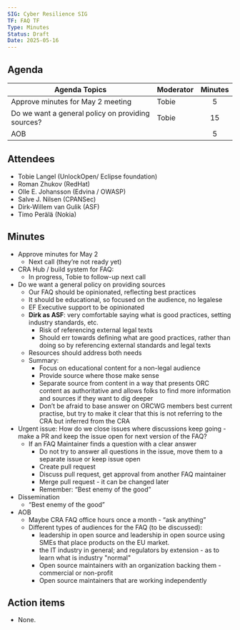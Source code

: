 ```yaml
---
SIG: Cyber Resilience SIG
TF: FAQ TF
Type: Minutes
Status: Draft
Date: 2025-05-16
---
```


##  Agenda

| Agenda Topics | Moderator | Minutes |
| ----- | ----- | :---: |
| Approve minutes for May 2 meeting | Tobie | 5 |
| Do we want a general policy on providing sources? | Tobie | 15 |
| AOB | | 5 |

## Attendees

* Tobie Langel (UnlockOpen/ Eclipse foundation)  
* Roman Zhukov (RedHat)  
* Olle E. Johansson (Edvina / OWASP)  
* Salve J. Nilsen (CPANSec)  
* Dirk-Willem van Gulik (ASF) 	  
* Timo Perälä (Nokia)

## Minutes

* Approve minutes for May 2  
  * Next call (they’re not ready yet)  
* CRA Hub / build system for FAQ:  
  * In progress, Tobie to follow-up next call  
* Do we want a general policy on providing sources  
  * Our FAQ should be opinionated, reflecting best practices  
  * It should be educational, so focused on the audience, no legalese  
  * EF Executive support to be opinionated  
  * **Dirk as ASF**: very comfortable saying what is good practices, setting industry standards, etc.  
    * Risk of referencing external legal texts  
    * Should err towards defining what are good practices, rather than doing so by referencing external standards and legal texts  
  * Resources should address both needs  
  * Summary:  
    * Focus on educational content for a non-legal audience  
    * Provide source where those make sense  
    * Separate source from content in a way that presents ORC content as authoritative and allows folks to find more information and sources if they want to dig deeper  
    * Don’t be afraid to base answer on ORCWG members best current practise, but try to make it clear that this is not referring to the CRA but inferred from the CRA  
* Urgent issue: How do we close issues where discussions keep going \- make a PR and keep the issue open for next version of the FAQ?  
  * If an FAQ Maintainer finds a question with a clear answer  
    * Do not try to answer all questions in the issue, move them to a separate issue or keep issue open  
    * Create pull request  
    * Discuss pull request, get approval from another FAQ maintainer  
    * Merge pull request \- it can be changed later  
    * Remember: “Best enemy of the good”  
* Dissemination  
  * “Best enemy of the good”  
* AOB  
  * Maybe CRA FAQ office hours once a month \- “ask anything”
  * Different types of audiences for the FAQ (to be discussed):
    * leadership in open source and leadership in open source using SMEs that place products on the EU market.  
    * the IT industry in general; and regulators by extension \- as to learn what is industry "normal"  
    * Open source maintainers with an organization backing them \- commercial or non-profit  
    * Open source maintainers that are working independently
    

## Action items

- None.



